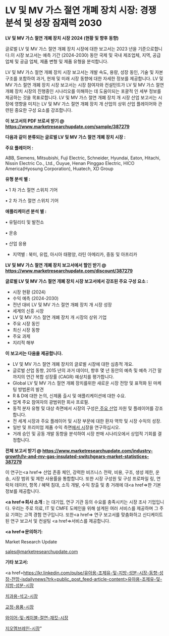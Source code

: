 # LV 및 MV 가스 절연 개폐 장치 시장: 경쟁 분석 및 성장 잠재력 2030

<strong>LV 및 MV 가스 절연 개폐 장치 시장 2024 (현황 및 향후 동향)</strong>

글로벌 LV 및 MV 가스 절연 개폐 장치 시장에 대한 보고서는 2023 년을 기준으로합니다.이 시장 보고서는 예측 기간 (2024-2030) 동안 국제 및 국내 제조업체, 지역, 공급 업체 및 공급 업체, 제품 변형 및 제품 유형을 분석합니다.

LV 및 MV 가스 절연 개폐 장치 시장 보고서는 개발 속도, 용량, 성장 동인, 기술 및 자본 구조를 포함하여 과거, 현재 및 미래 시장 동향에 대한 자세한 정보를 제공합니다. LV 및 MV 가스 절연 개폐 장치 시장 보고서는 시장 참여자와 컨설턴트가 LV 및 MV 가스 절연 개폐 장치 시장의 진행중인 시나리오를 이해하는 데 도움이되는 포괄적 인 세부 정보를 제공하는 것을 목표로합니다. LV 및 MV 가스 절연 개폐 장치 개 시장 산업 보고서는 시장에 영향을 미치는 LV 및 MV 가스 절연 개폐 장치 개 산업의 상위 산업 플레이어와 관련된 중요한 구성 요소를 강조합니다.



<strong>이 보고서의 PDF 브로셔 받기 @ <a href=https://www.marketresearchupdate.com/sample/387279>https://www.marketresearchupdate.com/sample/387279</a></strong>



<strong>다음과 같이 분류되는 글로벌 LV 및 MV 가스 절연 개폐 장치 시장 :</strong>



<strong>주요 플레이어 :</strong>

ABB, Siemens, Mitsubishi, Fuji Electric, Schneider, Hyundai, Eaton, Hitachi, Nissin Electric Co., Ltd., Ouyue, Henan Pinggao Electric, HICO America(Hyosung Corporation), Huatech, XD Group



<strong>유형 분석 별 :</strong>

• 1 차 가스 절연 스위치 기어

• 2 차 가스 절연 스위치 기어



<strong>애플리케이션 분석 별 :</strong>

• 유틸리티 및 발전소

• 운송

• 산업 응용

<ul>
  <li>지역별 : 북미, 유럽, 아시아 태평양, 라틴 아메리카, 중동 및 아프리카</li>
</ul>


<strong>LV 및 MV 가스 절연 개폐 장치 보고서에서 할인 받기 @ <a href=https://www.marketresearchupdate.com/discount/387279>https://www.marketresearchupdate.com/discount/387279</a></strong>



<strong>글로벌 LV 및 MV 가스 절연 개폐 장치 시장 보고서에서 강조된 주요 구성 요소 :</strong>
<ul>
  <li>시장 현황 (2024)</li>
  <li>수익 예측 (2024-2030)</li>
  <li>전년 대비 LV 및 MV 가스 절연 개폐 장치 개 시장 성장</li>
  <li>세계의 신흥 시장</li>
  <li>LV 및 MV 가스 절연 개폐 장치 개 시장의 상위 기업</li>
  <li>주요 시장 동인</li>
  <li>최신 시장 동향</li>
  <li>주요 과제</li>
  <li>지리적 해부</li>
</ul>


<strong>이 보고서는 다음을 제공합니다.</strong>
<ul>
  <li>LV 및 MV 가스 절연 개폐 장치의 글로벌 시장에 대한 심층적 개요.</li>
  <li>글로벌 산업 동향, 2015 년의 과거 데이터, 향후 몇 년 동안의 예측 및 예측 기간 말까지의 연간 복합 성장률 (CAGR) 예상치를 평가합니다.</li>
  <li>Global LV 및 MV 가스 절연 개폐 장치를위한 새로운 시장 전망 및 표적화 된 마케팅 방법론의 발견</li>
  <li>R &amp; D에 대한 논의, 신제품 출시 및 애플리케이션에 대한 수요.</li>
  <li>업계 주요 참여자의 광범위한 회사 프로필.</li>
  <li>동적 분자 유형 및 대상 측면에서 시장의 구성은<a href=> 주요 산</a>업 자원 및 플레이어를 강조합니다.</li>
  <li>전 세계 시장과 주요 플레이어 및 시장 부문에 대한 환자 역학 및 시장 수익의 성장.</li>
  <li>일반 및 프리미엄 제품 수익 측면<a href=>에서 시</a>장을 연구하십시오.</li>
  <li>거래 승인 및 공동 개발 동향을 분석하여 시장 판매 시나리오에서 상업적 기회를 결정합니다.</li>
</ul>



<strong>전체 보고서 받기 @ <a href=https://www.marketresearchupdate.com/industry-growth/lv-and-mv-gas-insulated-switchgears-market-statistices-387279>https://www.marketresearchupdate.com/industry-growth/lv-and-mv-gas-insulated-switchgears-market-statistices-387279</a></strong>

이 연구는<a href=> 산업 존중</a> 체인, 강력한 비즈니스 전략, 비용, 구조, 생성 제한, 운송, 시장 범위 및 제한 사용률을 통합합니다. 또한 시장 구성원 및 구성 프로파일 링, 연락처 데이터, 항목 / 혜택 침대, 소득 개발, 수익 창출 및 총 거래에 대<a href=>한 기본 </a>정보를 제공합니다.



<strong><a href=>회사 소</a>개 :</strong>
는 대기업, 연구 기관 등의 수요를 충족시키는 시장 조사 기업입니다. 우리는 주로 의료, IT 및 CMFE 도메인을 위해 설계된 여러 서비스를 제공하며 그 주요 기여는 고객 경험 연구입니다. 또한<a href=> 연구 보</a>고서를 맞춤화하고 신디케이트 된 연구 보고서 및 컨설팅 <a href=>서비스</a>를 제공합니다.



<strong><a href=>문의하기:</a></strong>

Market Research Update

sales@marketresearchupdate.com



<strong>기타 보고서:</strong>

<a href=https://kr.linkedin.com/pulse/유아용-조제유-및-지방-성분-시장-동향-성장-전망-isdailynews?trk=public_post_feed-article-content>유아용-조제유-및-지방-성분-시장</a>

<a href=https://www.linkedin.com/pulse/치과용-석고-시장-현재-및-미래-성장-2029-isdailynews-wy7wf/>치과용-석고-시장</a>

<a href=https://www.linkedin.com/pulse/교정-용품-시장-현재-및-미래-성장-2029-survey-spotlight-pro-24-analysis-pracf/>교정-용품-시장</a>

<a href=https://www.linkedin.com/pulse/와이어-및-케이블-절연-재킷-시장-현재-미래-성장-2029-consumer-connection-chronicles-24--tuaxf/>와이어-및-케이블-절연-재킷-시장</a>

<a href=https://www.linkedin.com/pulse/지오멤브레인-시장-경쟁-분석-및-성장-잠재력-2030-consumer-connection-chronicles-24--1zpoc/>지오멤브레인-시장</a>"
